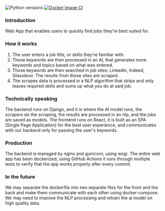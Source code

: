 ![Python versions](https://img.shields.io/badge/python-3.10.10-blue.svg)
[![Docker Image CI](https://github.com/Gemesil/JobHawk/actions/workflows/docker-image.yml/badge.svg)](https://github.com/Gemesil/JobHawk/actions/workflows/docker-image.yml)

### Introduction
Web App that enables users to quickly find jobs they're best suited for. 

### How it works
1. The user enters a job title, or skills they're familiar with.
2. Those keywords are then processed in an AI, that generates more keywords and topics based on what was entered.
3. Those keywords are then searched in job sites: LinkedIn, Indeed, Glassdoor. The results from those sites are scraped.
4. The scrapes data is processed in a NLP algorithm that strips and only leaves required skills and sums up what you do at said job.

### Technically speaking
The backend runs on Django, and it is where the AI model runs, the scrapers do the scraping, the results are processed in an nlp, and the jobs are saved as models.
The frontend runs on React, it is built as an SPA (Single Page Application) for the best user experience, and communicates with our backend only for passing the user's keywords.

### Production
The backend is managed by nginx and gunicorn, using wsgi.
The entire web app has been dockerized, using GitHub Actions it runs through multiple tests to verify that the app works properly after every commit.

### In the future
We may separate the dockerfile into two separate files for the front and the back and make them communicate with each other using docker-compose.
We may need to improve the NLP processing and retrain the ai model on high quality data.
